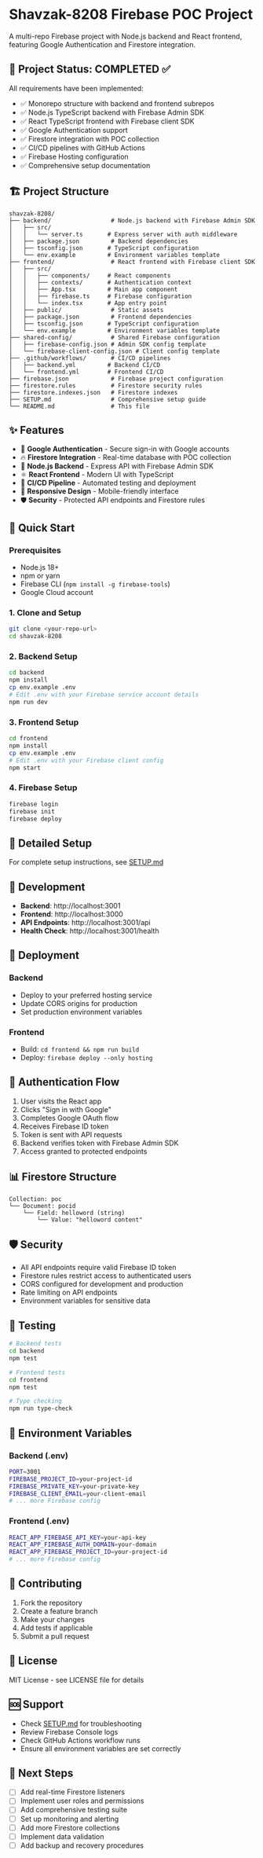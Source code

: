 # Shavzak-8208 Firebase POC Project

A multi-repo Firebase project with Node.js backend and React frontend, featuring Google Authentication and Firestore integration.

## 🚀 Project Status: COMPLETED ✅

All requirements have been implemented:
- ✅ Monorepo structure with backend and frontend subrepos
- ✅ Node.js TypeScript backend with Firebase Admin SDK
- ✅ React TypeScript frontend with Firebase client SDK
- ✅ Google Authentication support
- ✅ Firestore integration with POC collection
- ✅ CI/CD pipelines with GitHub Actions
- ✅ Firebase Hosting configuration
- ✅ Comprehensive setup documentation

## 🏗️ Project Structure

```
shavzak-8208/
├── backend/                 # Node.js backend with Firebase Admin SDK
│   ├── src/
│   │   └── server.ts       # Express server with auth middleware
│   ├── package.json         # Backend dependencies
│   ├── tsconfig.json       # TypeScript configuration
│   └── env.example         # Environment variables template
├── frontend/                # React frontend with Firebase client SDK
│   ├── src/
│   │   ├── components/     # React components
│   │   ├── contexts/       # Authentication context
│   │   ├── App.tsx         # Main app component
│   │   ├── firebase.ts     # Firebase configuration
│   │   └── index.tsx       # App entry point
│   ├── public/              # Static assets
│   ├── package.json         # Frontend dependencies
│   ├── tsconfig.json       # TypeScript configuration
│   └── env.example         # Environment variables template
├── shared-config/           # Shared Firebase configuration
│   ├── firebase-config.json # Admin SDK config template
│   └── firebase-client-config.json # Client config template
├── .github/workflows/       # CI/CD pipelines
│   ├── backend.yml         # Backend CI/CD
│   └── frontend.yml        # Frontend CI/CD
├── firebase.json            # Firebase project configuration
├── firestore.rules          # Firestore security rules
├── firestore.indexes.json   # Firestore indexes
├── SETUP.md                 # Comprehensive setup guide
└── README.md                # This file
```

## ✨ Features

- 🔐 **Google Authentication** - Secure sign-in with Google accounts
- 🔥 **Firestore Integration** - Real-time database with POC collection
- 🚀 **Node.js Backend** - Express API with Firebase Admin SDK
- ⚛️ **React Frontend** - Modern UI with TypeScript
- 🔄 **CI/CD Pipeline** - Automated testing and deployment
- 📱 **Responsive Design** - Mobile-friendly interface
- 🛡️ **Security** - Protected API endpoints and Firestore rules

## 🚀 Quick Start

### Prerequisites
- Node.js 18+
- npm or yarn
- Firebase CLI (`npm install -g firebase-tools`)
- Google Cloud account

### 1. Clone and Setup
```bash
git clone <your-repo-url>
cd shavzak-8208
```

### 2. Backend Setup
```bash
cd backend
npm install
cp env.example .env
# Edit .env with your Firebase service account details
npm run dev
```

### 3. Frontend Setup
```bash
cd frontend
npm install
cp env.example .env
# Edit .env with your Firebase client config
npm start
```

### 4. Firebase Setup
```bash
firebase login
firebase init
firebase deploy
```

## 📖 Detailed Setup

For complete setup instructions, see [SETUP.md](./SETUP.md)

## 🔧 Development

- **Backend**: http://localhost:3001
- **Frontend**: http://localhost:3000
- **API Endpoints**: http://localhost:3001/api
- **Health Check**: http://localhost:3001/health

## 🚀 Deployment

### Backend
- Deploy to your preferred hosting service
- Update CORS origins for production
- Set production environment variables

### Frontend
- Build: `cd frontend && npm run build`
- Deploy: `firebase deploy --only hosting`

## 🔐 Authentication Flow

1. User visits the React app
2. Clicks "Sign in with Google"
3. Completes Google OAuth flow
4. Receives Firebase ID token
5. Token is sent with API requests
6. Backend verifies token with Firebase Admin SDK
7. Access granted to protected endpoints

## 📊 Firestore Structure

```
Collection: poc
└── Document: pocid
    └── Field: helloword (string)
        └── Value: "helloword content"
```

## 🛡️ Security

- All API endpoints require valid Firebase ID token
- Firestore rules restrict access to authenticated users
- CORS configured for development and production
- Rate limiting on API endpoints
- Environment variables for sensitive data

## 🧪 Testing

```bash
# Backend tests
cd backend
npm test

# Frontend tests
cd frontend
npm test

# Type checking
npm run type-check
```

## 📝 Environment Variables

### Backend (.env)
```bash
PORT=3001
FIREBASE_PROJECT_ID=your-project-id
FIREBASE_PRIVATE_KEY=your-private-key
FIREBASE_CLIENT_EMAIL=your-client-email
# ... more Firebase config
```

### Frontend (.env)
```bash
REACT_APP_FIREBASE_API_KEY=your-api-key
REACT_APP_FIREBASE_AUTH_DOMAIN=your-domain
REACT_APP_FIREBASE_PROJECT_ID=your-project-id
# ... more Firebase config
```

## 🤝 Contributing

1. Fork the repository
2. Create a feature branch
3. Make your changes
4. Add tests if applicable
5. Submit a pull request

## 📄 License

MIT License - see LICENSE file for details

## 🆘 Support

- Check [SETUP.md](./SETUP.md) for troubleshooting
- Review Firebase Console logs
- Check GitHub Actions workflow runs
- Ensure all environment variables are set correctly

## 🎯 Next Steps

- [ ] Add real-time Firestore listeners
- [ ] Implement user roles and permissions
- [ ] Add comprehensive testing suite
- [ ] Set up monitoring and alerting
- [ ] Add more Firestore collections
- [ ] Implement data validation
- [ ] Add backup and recovery procedures
